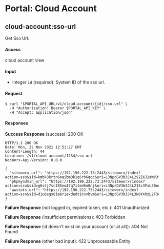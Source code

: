 # Portal: Cloud Account

## cloud-account:sso-url
Get Sso Url.

#### Access
cloud account view

#### Input
- integer `id` (required): System ID of the sso url.

#### Request
```
$ curl "$PORTAL_API_URL/v1/cloud-account/{id}/sso-url" \
  -H "Authorization: Bearer $PORTAL_API_KEY" \
  -H "Accept: application/json"
```

#### Responses
**Success Response** (success): 200 OK
```
HTTP/1.1 200 OK
Date: Mon, 22 Nov 2021 12:51:27 GMT
Content-Length: 44
Location: /v1/cloud-account/1234/sso-url
NocWorx-Api-Version: 0.0.0

{
  "siteworx_url": "https://192.190.222.73:2443/siteworx/index?action=sso&sid=kmbk8krtn6oaibm0k1q6rb6qqc&uri=L3NpdGV3b3J4L292ZXJ2aWV3",
  "phpmyadmin_url": "https://192.190.222.73:2443/siteworx/index?action=sso&sid=g6stj7sc185nu47q7itmd6n0nj&uri=L3NpdGV3b3J4L215c3FsL3BocG15YWRtaW4=",
  "awstats_url": "https://192.190.222.73:2443/siteworx/index?action=sso&sid=d1u6egs0ia6r1ekdedt1nvvbvm&uri=L3NpdGV3b3J4L3N0YXRzL2F3c3RhdHM="
}
```

**Failure Response** (not logged in, expired token, etc.): 401 Unauthorized

**Failure Response** (insufficient permissions): 403 Forbidden

**Failure Response** (id doesn't exist on your account (or at all)): 404 Not Found

**Failure Response** (other bad input): 422 Unprocessable Entity

